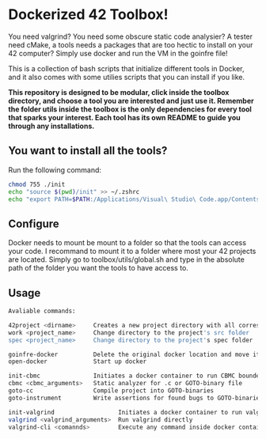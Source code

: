 # Dockerized 42 Toolbox!

You need valgrind? You need some obscure static code analysier? A tester need cMake, a tools needs a packages that are too hectic to install on your 42 computer? Simply use docker and run the VM in the goinfre file!

This is a collection of bash scripts that initialize different tools in Docker, and it also comes with some utilies scripts that you can install if you like.

**This repository is designed to be modular, click inside the toolbox directory, and choose a tool you are interested and just use it. Remember the folder utils inside the toolbox is the only dependencies for every tool that sparks your interest. Each tool has its own README to guide you through any installations.**

## You want to install all the tools?

Run the following command:

```bash
chmod 755 ./init
echo "source $(pwd)/init" >> ~/.zshrc
echo "export PATH=$PATH:/Applications/Visual\ Studio\ Code.app/Contents/Resources/app/bin" >> ~/.zshrc
```

## Configure

Docker needs to mount be mount to a folder so that the tools can access your code. I recommand to mount it to a folder where most your 42 projects are located. Simply go to toolbox/utils/global.sh and type in the absolute path of the folder you want the tools to have access to.

## Usage

```bash
Avaliable commands:

42project <dirname>     Creates a new project directory with all corresponding testing tools and development tools.
work <project_name>     Change directory to the project's src folder
spec <project_name>     Change directory to the project's spec folder

goinfre-docker          Delete the original docker location and move it to goinfre
open-docker             Start up docker

init-cbmc               Initiates a docker container to run CBMC bounded model checker
cbmc <cbmc_arguments>   Static analyzer for .c or GOTO-binary file
goto-cc                 Compile project into GOTO-binaries
goto-instrument         Write assertions for found bugs to GOTO-binaries (for testsuit generation)

init-valgrind                  Initiates a docker container to run valgrind
valgrind <valgrind_arguments>  Run valgrind directly
valgrind-cli <comannds>        Execute any command inside docker container without entering it
```